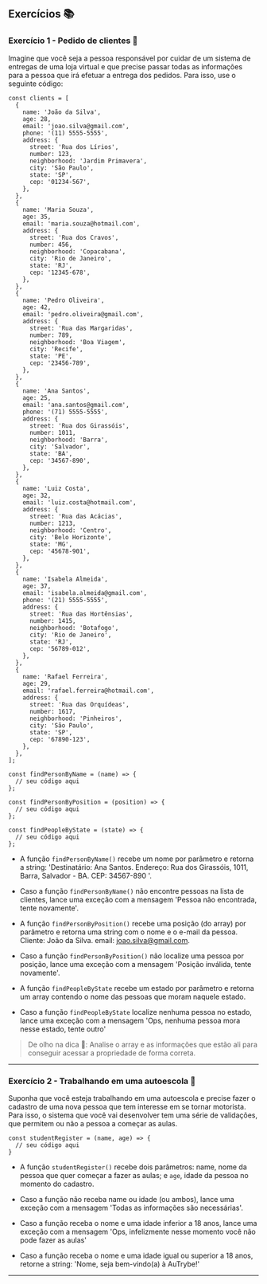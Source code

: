 ## Exercícios :books:

### Exercício 1 - Pedido de clientes 🎯

Imagine que você seja a pessoa responsável por cuidar de um sistema de entregas de uma loja virtual e que precise passar todas as informações para a pessoa que irá efetuar a entrega dos pedidos. Para isso, use o seguinte código:

```
const clients = [
  {
    name: 'João da Silva',
    age: 28,
    email: 'joao.silva@gmail.com',
    phone: '(11) 5555-5555',
    address: {
      street: 'Rua dos Lírios',
      number: 123,
      neighborhood: 'Jardim Primavera',
      city: 'São Paulo',
      state: 'SP',
      cep: '01234-567',
    },
  },
  {
    name: 'Maria Souza',
    age: 35,
    email: 'maria.souza@hotmail.com',
    address: {
      street: 'Rua dos Cravos',
      number: 456,
      neighborhood: 'Copacabana',
      city: 'Rio de Janeiro',
      state: 'RJ',
      cep: '12345-678',
    },
  },
  {
    name: 'Pedro Oliveira',
    age: 42,
    email: 'pedro.oliveira@gmail.com',
    address: {
      street: 'Rua das Margaridas',
      number: 789,
      neighborhood: 'Boa Viagem',
      city: 'Recife',
      state: 'PE',
      cep: '23456-789',
    },
  },
  {
    name: 'Ana Santos',
    age: 25,
    email: 'ana.santos@gmail.com',
    phone: '(71) 5555-5555',
    address: {
      street: 'Rua dos Girassóis',
      number: 1011,
      neighborhood: 'Barra',
      city: 'Salvador',
      state: 'BA',
      cep: '34567-890',
    },
  },
  {
    name: 'Luiz Costa',
    age: 32,
    email: 'luiz.costa@hotmail.com',
    address: {
      street: 'Rua das Acácias',
      number: 1213,
      neighborhood: 'Centro',
      city: 'Belo Horizonte',
      state: 'MG',
      cep: '45678-901',
    },
  },
  {
    name: 'Isabela Almeida',
    age: 37,
    email: 'isabela.almeida@gmail.com',
    phone: '(21) 5555-5555',
    address: {
      street: 'Rua das Hortênsias',
      number: 1415,
      neighborhood: 'Botafogo',
      city: 'Rio de Janeiro',
      state: 'RJ',
      cep: '56789-012',
    },
  },
  {
    name: 'Rafael Ferreira',
    age: 29,
    email: 'rafael.ferreira@hotmail.com',
    address: {
      street: 'Rua das Orquídeas',
      number: 1617,
      neighborhood: 'Pinheiros',
      city: 'São Paulo',
      state: 'SP',
      cep: '67890-123',
    },
  },
];

const findPersonByName = (name) => {
  // seu código aqui
};

const findPersonByPosition = (position) => {
  // seu código aqui
};

const findPeopleByState = (state) => {
  // seu código aqui
};
```

- A função `findPersonByName()` recebe um nome por parâmetro e retorna a string: 'Destinatário: Ana Santos. Endereço: Rua dos Girassóis, 1011, Barra, Salvador - BA. CEP: 34567-890 '.

- Caso a função `findPersonByName()` não encontre pessoas na lista de clientes, lance uma exceção com a mensagem 'Pessoa não encontrada, tente novamente'.

- A função `findPersonByPosition()` recebe uma posição (do array) por parâmetro e retorna uma string com o nome e o e-mail da pessoa. Cliente: João da Silva. email: joao.silva@gmail.com.

- Caso a função `findPersonByPosition()` não localize uma pessoa por posição, lance uma exceção com a mensagem 'Posição inválida, tente novamente'.

- A função `findPeopleByState` recebe um estado por parâmetro e retorna um array contendo o nome das pessoas que moram naquele estado.

- Caso a função `findPeopleByState` localize nenhuma pessoa no estado, lance uma exceção com a mensagem 'Ops, nenhuma pessoa mora nesse estado, tente outro'

> De olho na dica 👀: Analise o array e as informações que estão ali para conseguir acessar a propriedade de forma correta.

---

### Exercício 2 - Trabalhando em uma autoescola 🎯

Suponha que você esteja trabalhando em uma autoescola e precise fazer o cadastro de uma nova pessoa que tem interesse em se tornar motorista. Para isso, o sistema que você vai desenvolver tem uma série de validações, que permitem ou não a pessoa a começar as aulas.

```
const studentRegister = (name, age) => {
  // seu código aqui
}
```

- A função `studentRegister()` recebe dois parâmetros: name, nome da pessoa que quer começar a fazer as aulas; e `age`, idade da pessoa no momento do cadastro.

- Caso a função não receba name ou idade (ou ambos), lance uma exceção com a mensagem 'Todas as informações são necessárias'.
- Caso a função receba o nome e uma idade inferior a 18 anos, lance uma exceção com a mensagem 'Ops, infelizmente nesse momento você não pode fazer as aulas'
- Caso a função receba o nome e uma idade igual ou superior a 18 anos, retorne a string: 'Nome, seja bem-vindo(a) à AuTrybe!'

---
